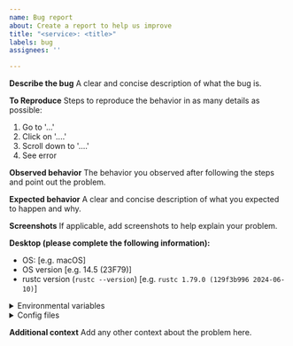 ```yaml
---
name: Bug report
about: Create a report to help us improve
title: "<service>: <title>"
labels: bug
assignees: ''

---
```


**Describe the bug**
A clear and concise description of what the bug is.

**To Reproduce**
Steps to reproduce the behavior in as many details as possible:
1. Go to '...'
2. Click on '....'
3. Scroll down to '....'
4. See error

**Observed behavior**
The behavior you observed after following the steps and point out the problem.

**Expected behavior**
A clear and concise description of what you expected to happen and why.

**Screenshots**
If applicable, add screenshots to help explain your problem.

**Desktop (please complete the following information):**
 - OS: [e.g. macOS]
 - OS version [e.g. 14.5 (23F79)]
 - rustc version (`rustc --version`) [e.g. `rustc 1.79.0 (129f3b996 2024-06-10)`]


<details><summary>Environmental variables</summary>
<p>

<!--
List environmental variables that were used when running the project.
In particular, settings for the respective service.
-->

```
<envs>
```

</p>
</details>

<details><summary>Config files</summary>
<p>

<!--
Attach relevant configuration files that were used.
-->

`config_file_1.json`:
```
<file contents>
```

</p>
</details>

**Additional context**
Add any other context about the problem here.

